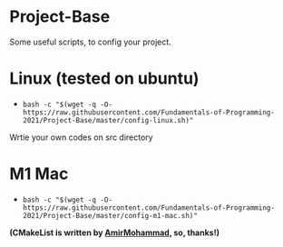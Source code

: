 # Project-Base
Some useful scripts, to config your project.

# Linux (tested on ubuntu)
- `bash -c "$(wget -q -O- https://raw.githubusercontent.com/Fundamentals-of-Programming-2021/Project-Base/master/config-linux.sh)"`
  
Wrtie your own codes on src directory

# M1 Mac
- `bash -c "$(wget -q -O- https://raw.githubusercontent.com/Fundamentals-of-Programming-2021/Project-Base/master/config-m1-mac.sh)"`

**(CMakeList is written by [AmirMohammad](https://github.com/kooshkya), so, thanks!)**
